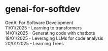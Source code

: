 # genai-for-softdev
GenAI For Software Development  
11/01/2025 - Learning to transformers  
14/01/2025 - Generating code with chatbots  
18/01/2025 - Leveraging LLMs for code analysis  
20/01/2025 - Learning Trees